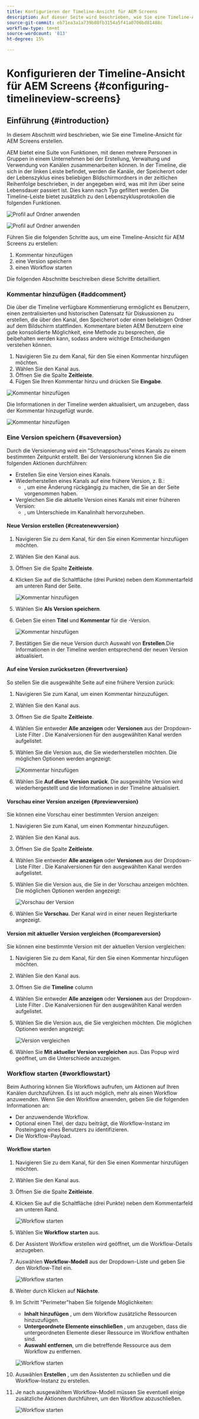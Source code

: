 ```yaml
---
title: Konfigurieren der Timeline-Ansicht für AEM Screens
description: Auf dieser Seite wird beschrieben, wie Sie eine Timeline-Ansicht in Screens as a Cloud Service konfigurieren.
source-git-commit: eb71ea3a1a739b08fb3154a5f41a0706bd81488c
workflow-type: tm+mt
source-wordcount: '813'
ht-degree: 15%

---
```


# Konfigurieren der Timeline-Ansicht für AEM Screens {#configuring-timelineview-screens}

## Einführung {#introduction}

In diesem Abschnitt wird beschrieben, wie Sie eine Timeline-Ansicht für AEM Screens erstellen.

AEM bietet eine Suite von Funktionen, mit denen mehrere Personen in Gruppen in einem Unternehmen bei der Erstellung, Verwaltung und Verwendung von Kanälen zusammenarbeiten können.
In der Timeline, die sich in der linken Leiste befindet, werden die Kanäle, der Speicherort oder der Lebenszyklus eines beliebigen Bildschirmordners in der zeitlichen Reihenfolge beschrieben, in der angegeben wird, was mit ihm über seine Lebensdauer passiert ist. Dies kann nach Typ gefiltert werden.
Die Timeline-Leiste bietet zusätzlich zu den Lebenszyklusprotokollen die folgenden Funktionen.

![Profil auf Ordner anwenden](/help/screens-cloud/assets/configure/Screens-timeline1.jpg)

![Profil auf Ordner anwenden](/help/screens-cloud/assets/configure/screens-timeline2.jpg)

Führen Sie die folgenden Schritte aus, um eine Timeline-Ansicht für AEM Screens zu erstellen:

1. Kommentar hinzufügen
1. eine Version speichern
1. einen Workflow starten

Die folgenden Abschnitte beschreiben diese Schritte detailliert.

### Kommentar hinzufügen {#addcomment}

Die über die Timeline verfügbare Kommentierung ermöglicht es Benutzern, einen zentralisierten und historischen Datensatz für Diskussionen zu erstellen, die über den Kanal, den Speicherort oder einen beliebigen Ordner auf dem Bildschirm stattfinden.
Kommentare bieten AEM Benutzern eine gute konsolidierte Möglichkeit, eine Methode zu besprechen, die beibehalten werden kann, sodass andere wichtige Entscheidungen verstehen können.

1. Navigieren Sie zu dem Kanal, für den Sie einen Kommentar hinzufügen möchten.
1. Wählen Sie den Kanal aus.
1. Öffnen Sie die Spalte **Zeitleiste**.
1. Fügen Sie Ihren Kommentar hinzu und drücken Sie **Eingabe**.

![Kommentar hinzufügen](/help/screens-cloud/assets/configure/screen-timeline3.jpg)

Die Informationen in der Timeline werden aktualisiert, um anzugeben, dass der Kommentar hinzugefügt wurde.

![Kommentar hinzufügen](/help/screens-cloud/assets/configure/screens-timeline4.jpg)

### Eine Version speichern {#saveversion}

Durch die Versionierung wird ein &quot;Schnappschuss&quot;eines Kanals zu einem bestimmten Zeitpunkt erstellt. Bei der Versionierung können Sie die folgenden Aktionen durchführen:
* Erstellen Sie eine Version eines Kanals.
* Wiederherstellen eines Kanals auf eine frühere Version, z. B.:
   * , um eine Änderung rückgängig zu machen, die Sie an der Seite vorgenommen haben.
* Vergleichen Sie die aktuelle Version eines Kanals mit einer früheren Version:
   * , um Unterschiede im Kanalinhalt hervorzuheben.


#### Neue Version erstellen {#createnewversion}

1. Navigieren Sie zu dem Kanal, für den Sie einen Kommentar hinzufügen möchten.
1. Wählen Sie den Kanal aus.
1. Öffnen Sie die Spalte **Zeitleiste**.
1. Klicken Sie auf die Schaltfläche (drei Punkte) neben dem Kommentarfeld am unteren Rand der Seite.

   ![Kommentar hinzufügen](/help/screens-cloud/assets/configure/screens-timeline5.jpg)

1. Wählen Sie **Als Version speichern**.
1. Geben Sie einen **Titel** und **Kommentar** für die -Version.

   ![Kommentar hinzufügen](/help/screens-cloud/assets/configure/screens-timeline6.jpg)

1. Bestätigen Sie die neue Version durch Auswahl von **Erstellen**.Die Informationen in der Timeline werden entsprechend der neuen Version aktualisiert.

#### Auf eine Version zurücksetzen {#revertversion}

So stellen Sie die ausgewählte Seite auf eine frühere Version zurück:

1. Navigieren Sie zum Kanal, um einen Kommentar hinzuzufügen.
1. Wählen Sie den Kanal aus.
1. Öffnen Sie die Spalte **Zeitleiste**.
1. Wählen Sie entweder **Alle anzeigen** oder **Versionen** aus der Dropdown-Liste Filter . Die Kanalversionen für den ausgewählten Kanal werden aufgelistet.
1. Wählen Sie die Version aus, die Sie wiederherstellen möchten. Die möglichen Optionen werden angezeigt:

   ![Kommentar hinzufügen](/help/screens-cloud/assets/configure/screens-timeline7.jpg)

1. Wählen Sie **Auf diese Version zurück**. Die ausgewählte Version wird wiederhergestellt und die Informationen in der Timeline aktualisiert.

#### Vorschau einer Version anzeigen {#previewversion}

Sie können eine Vorschau einer bestimmten Version anzeigen:

1. Navigieren Sie zum Kanal, um einen Kommentar hinzuzufügen.
1. Wählen Sie den Kanal aus.
1. Öffnen Sie die Spalte **Zeitleiste**.
1. Wählen Sie entweder **Alle anzeigen** oder **Versionen** aus der Dropdown-Liste Filter . Die Kanalversionen für den ausgewählten Kanal werden aufgelistet.
1. Wählen Sie die Version aus, die Sie in der Vorschau anzeigen möchten. Die möglichen Optionen werden angezeigt:

   ![Vorschau der Version](/help/screens-cloud/assets/configure/screens-timeline8.jpg)

1. Wählen Sie **Vorschau**. Der Kanal wird in einer neuen Registerkarte angezeigt.

#### Version mit aktueller Version vergleichen {#compareversion}

Sie können eine bestimmte Version mit der aktuellen Version vergleichen:

1. Navigieren Sie zu dem Kanal, für den Sie einen Kommentar hinzufügen möchten.
1. Wählen Sie den Kanal aus.
1. Öffnen Sie die **Timeline** column
1. Wählen Sie entweder **Alle anzeigen** oder **Versionen** aus der Dropdown-Liste Filter . Die Kanalversionen für den ausgewählten Kanal werden aufgelistet.
1. Wählen Sie die Version aus, die Sie vergleichen möchten. Die möglichen Optionen werden angezeigt:

   ![Version vergleichen](/help/screens-cloud/assets/configure/screens-timeline9.jpg)

1. Wählen Sie **Mit aktueller Version vergleichen** aus. Das Popup wird geöffnet, um die Unterschiede anzuzeigen.

### Workflow starten {#workflowstart}

Beim Authoring können Sie Workflows aufrufen, um Aktionen auf Ihren Kanälen durchzuführen. Es ist auch möglich, mehr als einen Workflow anzuwenden.
Wenn Sie den Workflow anwenden, geben Sie die folgenden Informationen an:

* Der anzuwendende Workflow.
* Optional einen Titel, der dazu beiträgt, die Workflow-Instanz im Posteingang eines Benutzers zu identifizieren.
* Die Workflow-Payload.

#### Workflow starten

1. Navigieren Sie zu dem Kanal, für den Sie einen Kommentar hinzufügen möchten.
1. Wählen Sie den Kanal aus.
1. Öffnen Sie die Spalte **Zeitleiste**.
1. Klicken Sie auf die Schaltfläche (drei Punkte) neben dem Kommentarfeld am unteren Rand.

   ![Workflow starten](/help/screens-cloud/assets/configure/screens-timeline10.jpg)

1. Wählen Sie **Workflow starten** aus.
1. Der Assistent Workflow erstellen wird geöffnet, um die Workflow-Details anzugeben.
1. Auswählen **Workflow-Modell** aus der Dropdown-Liste und geben Sie den Workflow-Titel ein.

   ![Workflow starten](/help/screens-cloud/assets/configure/screens-timeline11.jpg)

1. Weiter durch Klicken auf **Nächste**.
1. Im Schritt &quot;Perimeter&quot;haben Sie folgende Möglichkeiten:
   * **Inhalt hinzufügen** , um dem Workflow zusätzliche Ressourcen hinzuzufügen.
   * **Untergeordnete Elemente einschließen** , um anzugeben, dass die untergeordneten Elemente dieser Ressource im Workflow enthalten sind.
   * **Auswahl entfernen**, um die betreffende Ressource aus dem Workflow zu entfernen.

   ![Workflow starten](/help/screens-cloud/assets/configure/screens-timeline12.jpg)

1. Auswählen **Erstellen** , um den Assistenten zu schließen und die Workflow-Instanz zu erstellen.
1. Je nach ausgewähltem Workflow-Modell müssen Sie eventuell einige zusätzliche Aktionen durchführen, um den Workflow abzuschließen.

   ![Workflow starten](/help/screens-cloud/assets/configure/screens-timeline13.jpg)
